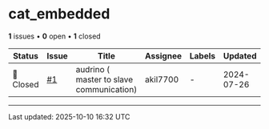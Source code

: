 # cat_embedded

**1** issues • **0** open • **1** closed

<table class="github-issue-table">
<thead>
<tr>
<th>Status</th>
<th>Issue</th>
<th>Title</th>
<th>Assignee</th>
<th>Labels</th>
<th>Updated</th>
</tr>
</thead>
<tbody>
<tr><td>🔴 Closed</td><td><a href='./issue-1-audrino--master-to-slave-communication.md'>#1</a></td><td>audrino ( master to slave communication)</td><td>akil7700</td><td>-</td><td>2024-07-26</td></tr>
</tbody>
</table>

---

Last updated: 2025-10-10 16:32 UTC